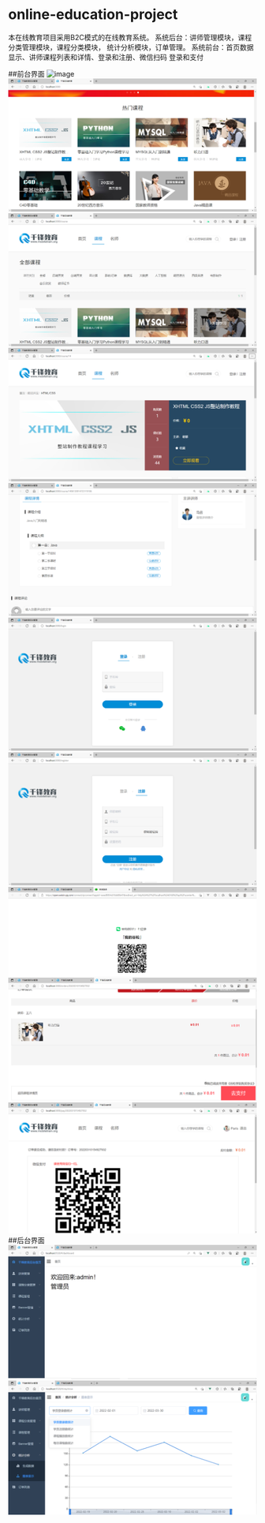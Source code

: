 # online-education-project
本在线教育项目采用B2C模式的在线教育系统。
系统后台：讲师管理模块，课程分类管理模块，课程分类模块， 统计分析模块，订单管理。
系统前台：首页数据显示、讲师课程列表和详情、登录和注册、微信扫码 登录和支付

##前台界面
![image](https://edu-online-platform.oss-cn-beijing.aliyuncs.com/course/1442295581911.jpg)
![image](https://github.com/The-Chainsmoker/online-education-project/blob/master/vue-front-1010/assets/img/view-browse/Snipaste_2022-03-10_15-41-54.png)
![image](https://github.com/The-Chainsmoker/online-education-project/blob/master/vue-front-1010/assets/img/view-browse/Snipaste_2022-03-10_15-42-32.png)
![image](https://github.com/The-Chainsmoker/online-education-project/blob/master/vue-front-1010/assets/img/view-browse/Snipaste_2022-03-10_15-42-53.png)
![image](https://github.com/The-Chainsmoker/online-education-project/blob/master/vue-front-1010/assets/img/view-browse/Snipaste_2022-03-10_15-43-38.png)
![image](https://github.com/The-Chainsmoker/online-education-project/blob/master/vue-front-1010/assets/img/view-browse/Snipaste_2022-03-10_15-43-51.png)
![image](https://github.com/The-Chainsmoker/online-education-project/blob/master/vue-front-1010/assets/img/view-browse/Snipaste_2022-03-10_15-43-56.png)
![image](https://github.com/The-Chainsmoker/online-education-project/blob/master/vue-front-1010/assets/img/view-browse/Snipaste_2022-03-10_15-48-49.png)
![image](https://github.com/The-Chainsmoker/online-education-project/blob/master/vue-front-1010/assets/img/view-browse/Snipaste_2022-03-10_15-49-48.png)
![image](https://github.com/The-Chainsmoker/online-education-project/blob/master/vue-front-1010/assets/img/view-browse/Snipaste_2022-03-10_15-50-02.png)
##后台界面
![image](https://github.com/The-Chainsmoker/online-education-project/blob/master/vue-front-1010/assets/img/view-browse/Snipaste_2022-03-10_15-41-07.png)
![image](https://github.com/The-Chainsmoker/online-education-project/blob/master/vue-front-1010/assets/img/view-browse/Snipaste_2022-03-10_15-51-46.png)

